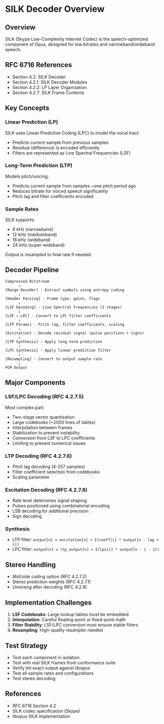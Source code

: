 # SILK Decoder Overview

## Overview

SILK (Skype Low-Complexity Internet Codec) is the speech-optimized component of Opus, designed for low bitrates and narrowband/wideband speech.

## RFC 6716 References

- Section 4.2: SILK Decoder
- Section 4.2.1: SILK Decoder Modules
- Section 4.2.2: LP Layer Organization
- Section 4.2.7: SILK Frame Contents

## Key Concepts

### Linear Prediction (LP)

SILK uses Linear Predictive Coding (LPC) to model the vocal tract:

- Predicts current sample from previous samples
- Residual (difference) is encoded efficiently
- Filters are represented as Line Spectral Frequencies (LSF)

### Long-Term Prediction (LTP)

Models pitch/voicing:

- Predicts current sample from samples ~one pitch period ago
- Reduces bitrate for voiced speech significantly
- Pitch lag and filter coefficients encoded

### Sample Rates

SILK supports:

- 8 kHz (narrowband)
- 12 kHz (mediumband)
- 16 kHz (wideband)
- 24 kHz (super-wideband)

Output is resampled to final rate if needed.

## Decoder Pipeline

```
Compressed Bitstream
      ↓
[Range Decoder] - Extract symbols using entropy coding
      ↓
[Header Parsing] - Frame type, gains, flags
      ↓
[LSF Decoding] - Line Spectral Frequencies (2 stages)
      ↓
[LSF → LPC] - Convert to LPC filter coefficients
      ↓
[LTP Params] - Pitch lag, filter coefficients, scaling
      ↓
[Excitation] - Decode residual signal (pulse positions + signs)
      ↓
[LTP Synthesis] - Apply long-term prediction
      ↓
[LPC Synthesis] - Apply linear prediction filter
      ↓
[Resampling] - Convert to output sample rate
      ↓
PCM Output
```

## Major Components

### LSF/LPC Decoding (RFC 4.2.7.5)

Most complex part:

- Two-stage vector quantization
- Large codebooks (~2000 lines of tables)
- Interpolation between frames
- Stabilization to prevent instability
- Conversion from LSF to LPC coefficients
- Limiting to prevent numerical issues

### LTP Decoding (RFC 4.2.7.6)

- Pitch lag decoding (4-257 samples)
- Filter coefficient selection from codebooks
- Scaling parameter

### Excitation Decoding (RFC 4.2.7.8)

- Rate level determines signal shaping
- Pulses positioned using combinatorial encoding
- LSB decoding for additional precision
- Sign decoding

### Synthesis

- LTP filter: `output[n] = excitation[n] + Σ(coeff[i] * output[n - lag + i])`
- LPC filter: `output[n] = ltp_output[n] + Σ(lpc[i] * output[n - i - 1])`

## Stereo Handling

- Mid/side coding option (RFC 4.2.7.2)
- Stereo prediction weights (RFC 4.2.7.1)
- Unmixing after decoding (RFC 4.2.8)

## Implementation Challenges

1. **LSF Codebooks**: Large lookup tables must be embedded
2. **Interpolation**: Careful floating-point or fixed-point math
3. **Filter Stability**: LSF/LPC conversion must ensure stable filters
4. **Resampling**: High-quality resampler needed

## Test Strategy

- Test each component in isolation
- Test with real SILK frames from conformance suite
- Verify bit-exact output against libopus
- Test all sample rates and configurations
- Test stereo decoding

## References

- RFC 6716 Section 4.2
- SILK codec specification (Skype)
- libopus SILK implementation
